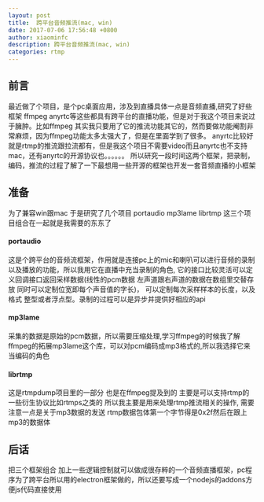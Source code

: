 ```yaml
---
layout: post
title:  跨平台音频推流(mac, win)
date: 2017-07-06 17:56:48 +0800
author: xiaominfc
description: 跨平台音频推流(mac, win)
categories: rtmp
---
```


## 前言
最近做了个项目，是个pc桌面应用，涉及到直播具体一点是音频直播,研究了好些框架 ffmpeg anyrtc等这些都具有跨平台的直播功能，但是对于我这个项目来说过于臃肿。比如ffmpeg 其实我只要用了它的推流功能其它的，然而要做功能阉割非常麻烦，因为ffmpeg功能太多太强大了，但是在里面学到了很多。
anyrtc比较好就是rtmp的推流跟拉流都有，但是我这个项目不需要video而且anyrtc也不支持mac，还有anyrtc的开源协议也。。。。。。
所以研究一段时间这两个框架，把录制，编码，推流的过程了解了一下最想用一些开源的框架也开发一套音频直播的小框架

## 准备
为了兼容win跟mac 于是研究了几个项目 portaudio mp3lame librtmp 这三个项目组合在一起就是我需要的东东了

#### portaudio
这是个跨平台的音频流框架，作用就是连接pc上的mic和喇叭可以进行音频的录制以及播放的功能，所以我用它在直播中充当录制的角色,
它的接口比较灵活可以定义回调接口返回采样数据(线性的pcm数据 左声道跟右声道的数据在数组里交替存放 同时可以定制位宽即每个声音值的字长)，
可以定制每次采样样本的长度，以及格式 整型或者浮点型。录制的过程可以是异步并提供好相应的api

#### mp3lame
采集的数据是原始的pcm数据，所以需要压缩处理,学习ffmpeg的时候我了解ffmpeg的拓展mp3lame这个库，可以对pcm编码成mp3格式的,所以我选择它来当编码的角色

#### librtmp
这是rtmpdump项目里的一部分 也是在ffmpeg提及到的 主要是可以支持rtmp的一些衍生协议比如rtmps之类的 所以我主要是用来处理rtmp推流相关的操作,
需要注意一点是关于mp3数据的发送 rtmp数据包体第一个字节得是0x2f然后在跟上mp3的数据体

## 后话
把三个框架组合 加上一些逻辑控制就可以做成很存粹的一个音频直播框架，pc程序为了跨平台所以用的electron框架做的，所以还要写成一个nodejs的addons方便js代码直接使用




